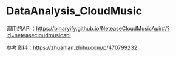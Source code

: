 # DataAnalysis_CloudMusic

调用的API：https://binaryify.github.io/NeteaseCloudMusicApi/#/?id=neteasecloudmusicapi

参考资料：https://zhuanlan.zhihu.com/p/470799232
